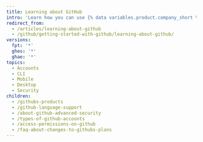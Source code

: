 ```yaml
---
title: Learning about GitHub
intro: 'Learn how you can use {% data variables.product.company_short %} products to improve your software management process and collaborate with other people.'
redirect_from:
  - /articles/learning-about-github
  - /github/getting-started-with-github/learning-about-github/
versions:
  fpt: '*'
  ghes: '*'
  ghae: '*'
topics:
  - Accounts
  - CLI
  - Mobile
  - Desktop
  - Security
children:
  - /githubs-products
  - /github-language-support
  - /about-github-advanced-security
  - /types-of-github-accounts
  - /access-permissions-on-github
  - /faq-about-changes-to-githubs-plans
---
```


